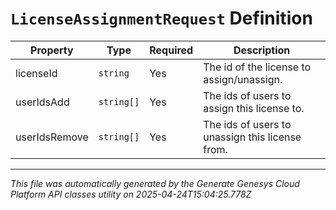 # `LicenseAssignmentRequest` Definition

| Property | Type | Required | Description |
|----------|------|----------|-------------|
| licenseId | `string` | Yes | The id of the license to assign/unassign. |
| userIdsAdd | `string[]` | Yes | The ids of users to assign this license to. |
| userIdsRemove | `string[]` | Yes | The ids of users to unassign this license from. |

---

*This file was automatically generated by the Generate Genesys Cloud Platform API classes utility on 2025-04-24T15:04:25.778Z*